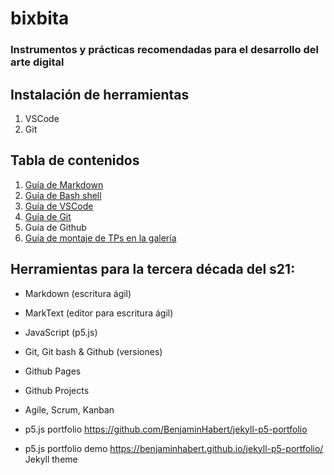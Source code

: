 # bixbita

### Instrumentos y prácticas recomendadas para el desarrollo del arte digital

## Instalación de herramientas

1. VSCode
2. Git

## Tabla de contenidos

1. [Guía de Markdown](./markdown.md)
2. [Guía de Bash shell](./terminal.md)
3. [Guía de VSCode](./vscode.md)
4. [Guía de Git](./git.md)
5. Guía de Github
6. [Guía de montaje de TPs en la galería](./tps-a-la-piscine.md)

## Herramientas para la tercera década del s21:

- Markdown (escritura ágil)
- MarkText (editor para escritura ágil)
- JavaScript (p5.js)
- Git, Git bash & Github (versiones)
- Github Pages
- Github Projects

- Agile, Scrum, Kanban

- p5.js portfolio
  <https://github.com/BenjaminHabert/jekyll-p5-portfolio>

- p5.js portfolio demo
  <https://benjaminhabert.github.io/jekyll-p5-portfolio/>
  Jekyll theme
